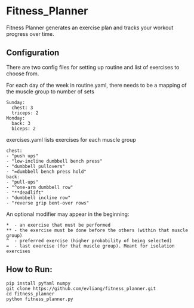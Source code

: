 # Fitness_Planner
Fitness Planner generates an exercise plan and tracks your workout progress over time.

## Configuration

There are two config files for setting up routine and list of exercises to choose from.

For each day of the week in routine.yaml, there needs to be a mapping of the muscle group to number of sets
```
Sunday:
  chest: 3
  triceps: 2
Monday:
  back: 3
  biceps: 2
```

exercises.yaml lists exercises for each muscle group
```
chest:
- "push ups"
- "low-incline dumbbell bench press"
- "dumbbell pullovers"
- "=dumbbell bench press hold"
back:
- "pull-ups"
- "^one-arm dumbbell row"
- "**deadlift"
- "dumbbell incline row"
- "reverse grip bent-over rows"
```

An optional modifier may appear in the beginning:
```
*  - an exercise that must be performed
** - the exercise must be done before the others (within that muscle group)
^  - preferred exercise (higher probability of being selected)
=  - last exercise (for that muscle group). Meant for isolation exercises
```

## How to Run:

```
pip install pyYaml numpy
git clone https://github.com/evliang/fitness_planner.git
cd fitness_planner
python fitness_planner.py
```
